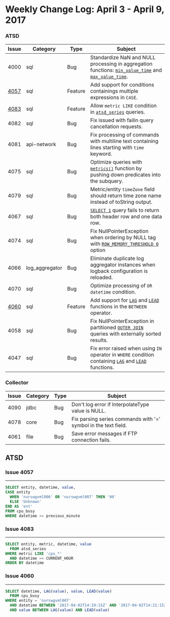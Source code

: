 Weekly Change Log: April 3 - April 9, 2017
==================================================

### ATSD

| Issue| Category    | Type    | Subject                                                             |
|------|-------------|---------|---------------------------------------------------------------------|
| 4000 | sql | Bug | Standardize NaN and NULL processing in aggregation functions: [`min_value_time`](../../sql#aggregation-functions) and [`max_value_time`](../../sql#aggregation-functions). |
| [4057](#issue-4057) | sql | Feature | Add support for conditions containings multiple expressions in `CASE`. |
| [4083](#issue-4083) | sql | Feature | Allow `metric LIKE` condition in [`atsd_series`](../../sql#atsd_series-table) queries. |
| 4082 | sql | Bug | Fix issued with failin query cancellation requests. |
| 4081 | api-network | Bug | Fix processing of commands with multiline text containing lines starting with `time` keyword. |
| 4075 | sql | Bug | Optimize queries with [`metrics()`](../../sql#metrics) function by pushing down predicates into the subquery. |
| 4079 | sql | Bug | Metric/entity `timeZone` field should return time zone name instead of toString output. |
| 4067 | sql | Bug | [`SELECT 1`](../../sql#validation-query) query fails to return both header row and one data row. |
| 4074 | sql | Bug | Fix NullPointerException when ordering by NULL tag with [`ROW_MEMORY_THRESHOLD 0`](../../sql#row_memory_threshold-option) option |
| 4066 | log_aggregator | Bug | Eliminate duplicate log aggregator instances when logback configuration is reloaded.  |
| 4070 | sql | Bug | Optimize processing of `OR datetime` condition. |
| [4060](#issue-4060) | sql | Feature | Add support for [`LAG`](../../sql#lag) and [`LEAD`](../../sql#lead) functions in the `BETWEEN` operator. |
| 4058 | sql | Bug | Fix NullPointerException in partitioned [`OUTER JOIN`](../../sql#outer-join) queries with externally sorted results. |
| 4047 | sql | Bug | Fix error raised when using `IN` operator in `WHERE` condition containing [`LAG`](../../sql#lag) and [`LEAD`](../../sql#lead) functions. |

### Collector

| Issue| Category    | Type    | Subject                                                                              |
|------|-------------|---------|--------------------------------------------------------------------------------------|
| 4090 | jdbc | Bug | Don't log error if InterpolateType value is NULL. |
| 4078 | core | Bug | Fix parsing series commands with '=' symbol in the text field.  |
| 4061 | file | Bug | Save error messages if FTP connection fails. |

## ATSD

### Issue 4057
--------------

```sql
SELECT entity, datetime, value,
CASE entity
  WHEN 'nurswgvml006' OR 'nurswgvml007' THEN '00'
  ELSE 'Unknown'
END AS 'ent'
FROM cpu_busy
WHERE datetime >= previous_minute
```

### Issue 4083
--------------

```sql
SELECT entity, metric, datetime, value
  FROM atsd_series
WHERE metric LIKE 'cpu_*'
  AND datetime >= CURRENT_HOUR
ORDER BY datetime
```

### Issue 4060
--------------

```sql
SELECT datetime, LAG(value), value, LEAD(value)
  FROM cpu_busy 
WHERE entity = 'nurswgvml007'
  AND datetime BETWEEN '2017-04-02T14:19:15Z' AND '2017-04-02T14:21:15Z'
  AND value BETWEEN LAG(value) AND LEAD(value)
```
